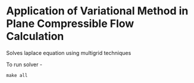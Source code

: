 Application of Variational Method in Plane Compressible Flow Calculation
=========

Solves laplace equation using multigrid techniques

To run solver - 

`make all`